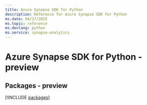 ```yaml
---
title: Azure Synapse SDK for Python
description: Reference for Azure Synapse SDK for Python
ms.date: 04/17/2025
ms.topic: reference
ms.devlang: python
ms.service: synapse-analytics
---
```

# Azure Synapse SDK for Python - preview
## Packages - preview
[!INCLUDE [packages](synapse-index.md)]